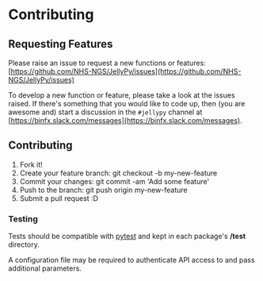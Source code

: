 # Contributing

## Requesting Features

Please raise an issue to request a new functions or features: [https://github.com/NHS-NGS/JellyPy/issues](https://github.com/NHS-NGS/JellyPy/issues)

To develop a new function or feature, please take a look at the issues raised. If there's something that you would like to code up, then \(you are awesome and\) start a discussion in the `#jellypy` channel at [https://binfx.slack.com/messages](https://binfx.slack.com/messages).

## Contributing

1. Fork it!
2. Create your feature branch: git checkout -b my-new-feature
3. Commit your changes: git commit -am 'Add some feature'
4. Push to the branch: git push origin my-new-feature
5. Submit a pull request :D

### Testing

Tests should be compatible with [pytest](https://pytest.readthedocs.io/en/2.7.3/index.html) and kept in each package's **/test** directory.

A configuration file may be required to authenticate API access to and pass additional parameters.

